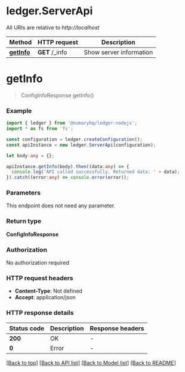 # ledger.ServerApi

All URIs are relative to *http://localhost*

Method | HTTP request | Description
------------- | ------------- | -------------
[**getInfo**](ServerApi.md#getInfo) | **GET** /_info | Show server information


# **getInfo**
> ConfigInfoResponse getInfo()


### Example


```typescript
import { ledger } from '@numaryhq/ledger-nodejs';
import * as fs from 'fs';

const configuration = ledger.createConfiguration();
const apiInstance = new ledger.ServerApi(configuration);

let body:any = {};

apiInstance.getInfo(body).then((data:any) => {
  console.log('API called successfully. Returned data: ' + data);
}).catch((error:any) => console.error(error));
```


### Parameters
This endpoint does not need any parameter.


### Return type

**ConfigInfoResponse**

### Authorization

No authorization required

### HTTP request headers

 - **Content-Type**: Not defined
 - **Accept**: application/json


### HTTP response details
| Status code | Description | Response headers |
|-------------|-------------|------------------|
**200** | OK |  -  |
**0** | Error |  -  |

[[Back to top]](#) [[Back to API list]](README.md#documentation-for-api-endpoints) [[Back to Model list]](README.md#documentation-for-models) [[Back to README]](README.md)


